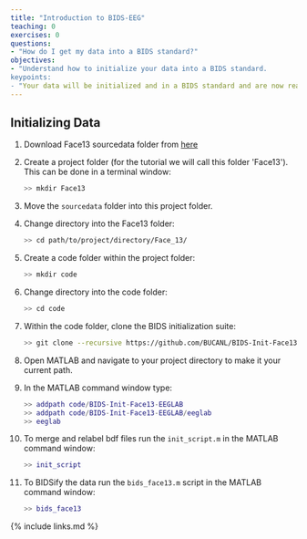 ```yaml
---
title: "Introduction to BIDS-EEG"
teaching: 0
exercises: 0
questions:
- "How do I get my data into a BIDS standard?"
objectives:
- "Understand how to initialize your data into a BIDS standard.
keypoints:
- "Your data will be initialized and in a BIDS standard and are now ready to be submitted to the Lossless pipeline."
---
```


## Initializing Data

1. Download Face13 sourcedata folder from [here](https://drive.google.com/drive/folders/1xq85woDpAYXhCtzdgjkXpjjjggiWSKtc)

2. Create a project folder (for the tutorial we will call this folder 'Face13'). This can be done in a terminal window: 

    ```bash
    >> mkdir Face13
    ```

3. Move the `sourcedata` folder into this project folder.

4. Change directory into the Face13 folder:

    ```bash
    >> cd path/to/project/directory/Face_13/
    ```

5. Create a code folder within the project folder:

    ```bash
    >> mkdir code
    ```

6. Change directory into the code folder:
    
    ```bash
    >> cd code
    ```

7. Within the code folder, clone the BIDS initialization suite:

    ```bash
    >> git clone --recursive https://github.com/BUCANL/BIDS-Init-Face13-EEGLAB.git
    ```

8. Open MATLAB and navigate to your project directory to make it your current path. 

9. In the MATLAB command window type:

    ```matlab
    >> addpath code/BIDS-Init-Face13-EEGLAB
    >> addpath code/BIDS-Init-Face13-EEGLAB/eeglab
    >> eeglab
    ```

10. To merge and relabel bdf files run the `init_script.m` in the MATLAB command window: 

    ```matlab
    >> init_script
    ```

11. To BIDSify the data run the `bids_face13.m` script in the MATLAB command window:

    ```matlab
    >> bids_face13
    ```

{% include links.md %}

